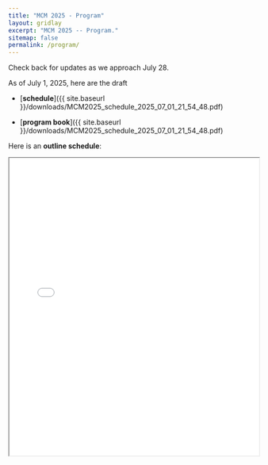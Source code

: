 ```yaml
---
title: "MCM 2025 - Program"
layout: gridlay
excerpt: "MCM 2025 -- Program."
sitemap: false
permalink: /program/
---
```


Check back for updates as we approach July 28.

As of July 1, 2025, here are the draft
* [**schedule**]({{ site.baseurl }}/downloads/MCM2025_schedule_2025_07_01_21_54_48.pdf)

* [**program book**]({{ site.baseurl }}/downloads/MCM2025_schedule_2025_07_01_21_54_48.pdf)

Here is an **outline schedule**:
<iframe src="{{ site.baseurl }}/downloads/MCM2025_schedule1sheet_2025_07_01_21_54_48.pdf" width="100%" height="600px">
    This browser does not support PDFs. Please download the PDF to view it:
    <a href="{{ site.baseurl }}/downloads/MCM2025_schedule1sheet_2025_07_01_21_54_48.pdf">Download PDF</a>
</iframe>